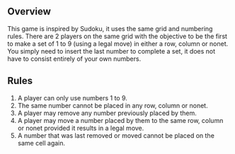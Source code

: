 ## Overview

This game is inspired by Sudoku, it uses the same grid and numbering rules.
There are 2 players on the same grid with the objective to be the first to make a set of 1 to 9 (using a legal move) in either a row, column or nonet.
You simply need to insert the last number to complete a set, it does not have to consist entirely of your own numbers.

## Rules

1. A player can only use numbers 1 to 9.
2. The same number cannot be placed in any row, column or nonet.
3. A player may remove any number previously placed by them.
4. A player may move a number placed by them to the same row, column or nonet provided it results in a legal move.
5. A number that was last removed or moved cannot be placed on the same cell again.